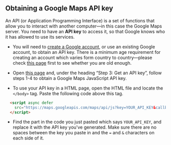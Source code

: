 ## Obtaining a Google Maps API key

An API (or Application Programming Interface) is a set of functions that allow you to interact with another computer—in this case the Google Maps server. You need to have an **API key** to access it, so that Google knows who it has allowed to use its services.

- You will need to [create a Google account](https://accounts.google.com/SignUp?hl=en), or use an existing Google account, to obtain an API key. There is a minimum age requirement for creating an account which varies form country to country—please check [this page](https://support.google.com/accounts/answer/1350409?hl=en) first to see whether you are old enough.

- Open [this page](https://developers.google.com/maps/documentation/javascript/adding-a-google-map#step_3_get_an_api_key) and, under the heading “Step 3: Get an API key”, follow steps 1-4 to obtain a Google Maps JavaScript API key.

- To use your API key in a HTML page, open the HTML file and locate the `</body>` tag. Paste the following code above this tag.

```html
  <script async defer
    src="https://maps.googleapis.com/maps/api/js?key=YOUR_API_KEY&callback=initMap">
  </script>
```
- Find the part in the code you just pasted which says `YOUR_API_KEY`, and replace it with the API key you've generated. Make sure there are no spaces between the key you paste in and the `=` and `&` characters on each side of it.
